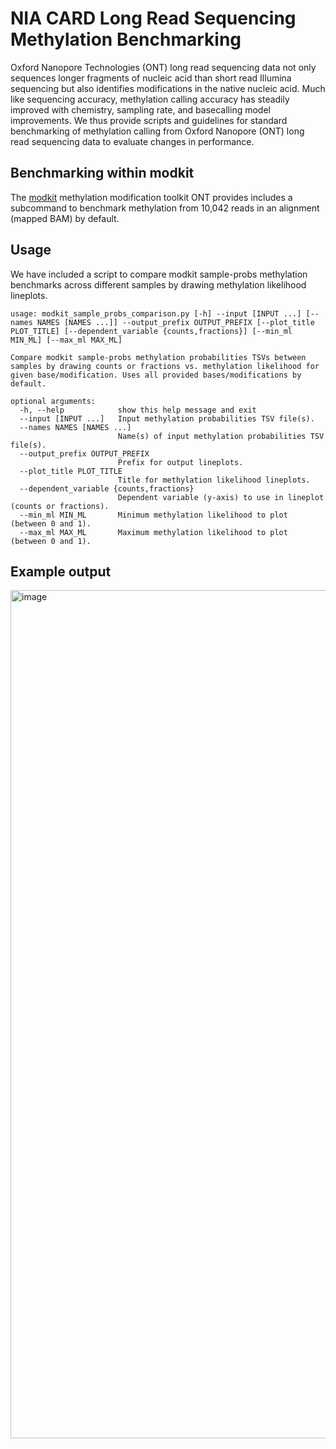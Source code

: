 # NIA CARD Long Read Sequencing Methylation Benchmarking
Oxford Nanopore Technologies (ONT) long read sequencing data not only sequences longer fragments of nucleic acid than short read Illumina sequencing but also identifies modifications in the native nucleic acid. Much like sequencing accuracy, methylation calling accuracy has steadily improved with chemistry, sampling rate, and basecalling model improvements. We thus provide scripts and guidelines for standard benchmarking of methylation calling from Oxford Nanopore (ONT) long read sequencing data to evaluate changes in performance.
## Benchmarking within modkit
The [modkit](https://github.com/nanoporetech/modkit) methylation modification toolkit ONT provides includes a subcommand to benchmark methylation from 10,042 reads in an alignment (mapped BAM) by default.
## Usage
We have included a script to compare modkit sample-probs methylation benchmarks across different samples by drawing methylation likelihood lineplots.
```
usage: modkit_sample_probs_comparison.py [-h] --input [INPUT ...] [--names NAMES [NAMES ...]] --output_prefix OUTPUT_PREFIX [--plot_title PLOT_TITLE] [--dependent_variable {counts,fractions}] [--min_ml MIN_ML] [--max_ml MAX_ML]

Compare modkit sample-probs methylation probabilities TSVs between samples by drawing counts or fractions vs. methylation likelihood for given base/modification. Uses all provided bases/modifications by default.

optional arguments:
  -h, --help            show this help message and exit
  --input [INPUT ...]   Input methylation probabilities TSV file(s).
  --names NAMES [NAMES ...]
                        Name(s) of input methylation probabilities TSV file(s).
  --output_prefix OUTPUT_PREFIX
                        Prefix for output lineplots.
  --plot_title PLOT_TITLE
                        Title for methylation likelihood lineplots.
  --dependent_variable {counts,fractions}
                        Dependent variable (y-axis) to use in lineplot (counts or fractions).
  --min_ml MIN_ML       Minimum methylation likelihood to plot (between 0 and 1).
  --max_ml MAX_ML       Maximum methylation likelihood to plot (between 0 and 1).
```
## Example output
<img width="1705" height="1357" alt="image" src="https://github.com/user-attachments/assets/143227de-f269-4e7e-a4c5-ca3598708cec" />
